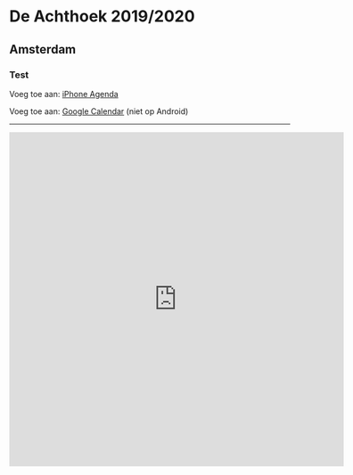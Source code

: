 # De Achthoek 2019/2020 
## Amsterdam

### Test

Voeg toe aan: <a href="webcal://kaiminglee.github.io/schoolkalender/achthoek20192020_nl.ics">iPhone Agenda</a>

Voeg toe aan: <a href="https://calendar.google.com/calendar?cid=bnN0M3YxNm1xcnVxYjZoNTE1N2I0cHVsbzhAZ3JvdXAuY2FsZW5kYXIuZ29vZ2xlLmNvbQ">Google Calendar</a> (niet op Android)


---

<iframe src="https://www.google.com/calendar/embed?height=600&amp;wkst=1&amp;bgcolor=%23FFFFFF&amp;src=uk__en_gb%40holiday.calendar.google.com&amp;color=%23AB8B00&amp;ctz=Europe%2FLondon" style=" border-width:0 " width="600" height="600" frameborder="0" scrolling="no"></iframe><br />

